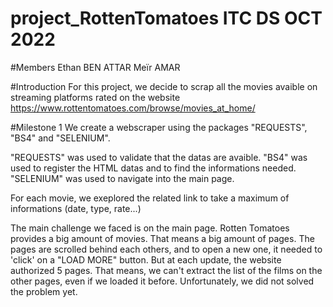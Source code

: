 # project_RottenTomatoes ITC DS OCT 2022

#Members
Ethan BEN ATTAR
Meïr AMAR

#Introduction
For this project, we decide to scrap all the movies avaible on streaming platforms rated on the website https://www.rottentomatoes.com/browse/movies_at_home/

#Milestone 1
We create a webscraper using the packages "REQUESTS", "BS4" and "SELENIUM".

"REQUESTS" was used to validate that the datas are avaible.
"BS4" was used to register the HTML datas and to find the informations needed.
"SELENIUM" was used to navigate into the main page.

For each movie, we exeplored the related link to take a maximum of informations (date, type, rate...)

The main challenge we faced is on the main page. Rotten Tomatoes provides a big amount of movies. That means a big amount of pages.
The pages are scrolled behind each others, and to open a new one, it needed to 'click' on a "LOAD MORE" button.
But at each update, the website authorized 5 pages. That means, we can't extract the list of the films on the other pages, even if we loaded it before.
Unfortunately, we did not solved the problem yet.